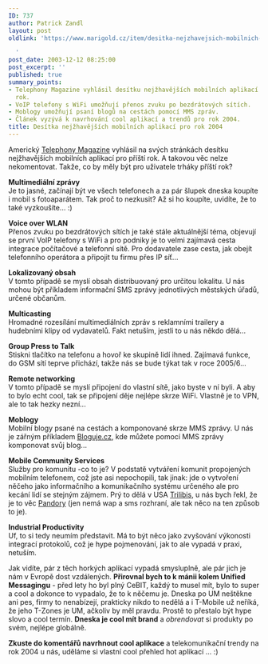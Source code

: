 ```yaml
---
ID: 737
author: Patrick Zandl
layout: post
oldlink: 'https://www.marigold.cz/item/desitka-nejzhavejsich-mobilnich-aplikaci-pro-rok-2004

  '
post_date: 2003-12-12 08:25:00
post_excerpt: ''
published: true
summary_points:
- Telephony Magazine vyhlásil desítku nejžhavějších mobilních aplikací pro příští
  rok.
- VoIP telefony s WiFi umožňují přenos zvuku po bezdrátových sítích.
- Moblogy umožňují psaní blogů na cestách pomocí MMS zpráv.
- Článek vyzývá k navrhování cool aplikací a trendů pro rok 2004.
title: Desítka nejžhavějších mobilních aplikací pro rok 2004
---
```


<p>
Americký <A href="http://telephonyonline.com/ar/telecom_wireless_hottest_wireless/index.htm" target=_blank>Telephony Magazine</A> vyhlásil na svých stránkách desítku nejžhavějších mobilních aplikací pro příští rok. A takovou věc nelze nekomentovat. Takže, co by měly být pro uživatele trháky příští rok?</p>

<p>
<STRONG>Multimediální zprávy</STRONG><BR>Je to jasné, začínají být ve všech telefonech a za pár šlupek dneska koupíte i mobil s fotoaparátem. Tak proč to nezkusit? Až si ho koupíte, uvidíte, že to také vyzkoušíte... :)</p>

<p>
<STRONG>Voice over WLAN</STRONG><BR>Přenos zvuku po bezdrátových sítích je také stále aktuálnější téma, objevují se první VoIP telefony s WiFi a pro podniky je to velmi zajímavá cesta integrace počítačové a telefonní sítě. Pro dodavatele zase cesta, jak obejít telefonního operátora a připojit tu firmu přes IP síť...</p>

<p>
<STRONG>Lokalizovaný obsah</STRONG><BR>V tomto případě se myslí obsah distribuovaný pro určitou lokalitu. U nás mohou být příkladem informační SMS zprávy jednotlivých městských úřadů, určené občanům. </p>

<p>
<STRONG>Multicasting</STRONG><BR>Hromadné rozesílání multimediálních zpráv s reklamními trailery a hudebními klipy od vydavatelů. Fakt netuším, jestli to u nás někdo dělá...</p>

<p>
<STRONG>Group Press to Talk<BR></STRONG>Stiskni tlačítko na telefonu a hovoř ke skupině lidí ihned. Zajímavá funkce, do GSM sítí teprve přichází, takže nás se bude týkat tak v roce 2005/6...</p>

<p>
<STRONG>Remote networking<BR></STRONG>V tomto případě se myslí připojení do vlastní sítě, jako byste v ní byli. A aby to bylo echt cool, tak se připojení děje nejlépe skrze WiFi. Vlastně je to VPN, ale to tak hezky nezní...</p>

<p>
<STRONG>Moblogy<BR></STRONG>Mobilní blogy psané na cestách a komponované skrze MMS zprávy. U nás je zářným příkladem <A href="http://www.bloguje.cz/" target=_blank>Bloguje.cz</A>, kde můžete pomocí MMS zprávy komponovat svůj blog...</p>

<p>
<STRONG>Mobile Community Services</STRONG><BR>Služby pro komunitu -co to je? V podstatě vytváření komunit propojených mobilním telefonem, což jste asi nepochopili, tak jinak: jde o vytvoření něčeho jako informačního a komunikačního systému určeného ale pro kecání lidí se stejným zájmem. Prý to dělá v USA <A href="http://www.trilibis.com/" target=_blank>Trilibis</A>, u nás bych řekl, že je to věc <A href="http://www.pandora.cz/" target=_blank>Pandory</A> (jen nemá wap a sms rozhraní, ale tak něco na ten způsob to je).</p>

<p>
<STRONG>Industrial Productivity<BR></STRONG>Uf, to si tedy neumím představit. Má to být něco jako zvyšování výkonosti integrací protokolů, což je hype pojmenování, jak to ale vypadá v praxi, netuším. </p>

<p>
Jak vidíte, pár z těch horkých aplikací vypadá smysluplně, ale pár jich je nám v Evropě dost vzdálených. <STRONG>Přirovnal bych to k mánii kolem Unified Messagingu</STRONG> - před lety ho byl plný CeBIT, každý to musel mít, bylo to super a cool a dokonce to vypadalo, že to k něčemu je. Dneska po UM neštěkne ani pes, firmy to nenabízejí, prakticky nikdo to nedělá a i T-Mobile už neříká, že jeho T-Zones je UM, ačkoliv by měl pravdu. Prostě to přestalo být hype slovo a cool termín. <STRONG>Dneska je cool mít brand</STRONG> a <EM>obrendovat</EM> si produkty po svém, nejlépe globálně. </p>

<p>
<STRONG>Zkuste do komentářů navrhnout cool aplikace</STRONG> a telekomunikační trendy na rok 2004 u nás, uděláme si vlastní cool přehled hot aplikací&#160;... :)</p>